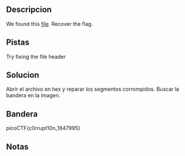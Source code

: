 ## Descripcion
We found this [file](https://jupiter.challenges.picoctf.org/static/ab30fcb7d47364b4190a7d3d40edb551/mystery). Recover the flag.

## Pistas
Try fixing the file header

## Solucion
Abrir el archivo en hex y reparar los segmentos corrompidos.
Buscar la bandera en la imagen.

## Bandera
picoCTF{c0rrupt10n_1847995}

## Notas


